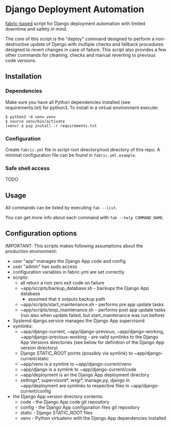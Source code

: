 # Django Deployment Automation
[fabric-based](https://www.fabfile.org/) script for Django
deployment automation with limited downtime and safety in mind. 

The core of this script is the "deploy" command designed to perform a 
non-destructive update of Django with multiple checks and fallback
procedures designed to revert changes in case of failure. This script also
provides a few other commands for cleaning, checks and manual reverting to 
previous code versions.

## Installation

### Dependencies

Make sure you have all Python dependencies installed (see requirements.txt) 
for python3. To install in a virtual environment execute:

```shell
$ python3 -m venv venv
$ source venv/bin/activate
(venv) $ pip install -r requirements.txt
```

### Configuration

Create `fabric.yml` file in script root directory/root directory of this repo. 
A minimal configuration file can be found in `fabric.yml.example`.

### Safe shell access

TODO

## Usage

All commands can be listed by executing `fab --list`.

You can get more info about each command with `fab --help COMMAND_NAME`.

## Configuration options

IMPORTANT: This scripts makes following assumptions about the production
environment:

- user "app" manages the Django App code and config
- user "admin" has sudo access
- configuration variables in fabric.yml are set correctly
- scripts:
    - all return a non zero exit code on failure
    - ~app/scripts/backup_database.sh - backups the Django App database
        - assumed that it outputs backup path
    - ~app/scripts/start_maintenance.sh - performs pre app update tasks
    - ~app/scripts/stop_maintenance.sh - performs post app update tasks (run
      also when update failed, but start_maintenance was run before)
- Systemd django.service manages the Django App supervisord
- symlinks:
    - ~app/django-current, ~app/django-previous, ~app/django-working,
      ~app/django-previous-working - are valid symlinks to the Django App
      Versions directories (see below for definition of the Django App version
      directory)
    - Django STATIC_ROOT points (possibly via symlink) to
      ~app/django-current/static
    - ~app/venv is a symlink to ~app/django-current/venv
    - ~app/django is a symlink to ~app/django-current/code
    - ~app/deployment is an the Django App deployment directory
    - settings*, supervisord*, wsgi*, manage.py, django in ~app/deployment are
      symlinks to respective files in ~app/django-current/config
- the Django App version directory contents:
    - code - the Django App code git repository
    - config - the Django App configuration files git repository
    - static - Django STATIC_ROOT files
    - venv - Python virtualenv with the Django App dependencies installed